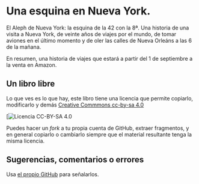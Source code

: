 Una esquina en Nueva York.
========

El Aleph de Nueva York: la esquina de la 42 con la 8ª. Una historia de
una visita a Nueva York, de veinte años de viajes por el mundo, de
tomar aviones en el último momento y de oler las calles de Nueva
Orleáns a las 6 de la mañana. 

En resumen, una historia de viajes que estará a partir del 1 de
septiembre a la venta en Amazon. 

Un libro libre
---

Lo que ves es lo que hay, este libro tiene una licencia que permite
copiarlo, modificarlo y demás [Creative Commmons cc-by-sa 4.0](http://creativecommons.org/licenses/by-sa/4.0/)

[![Licencia CC-BY-SA 4.0](https://i.creativecommons.org/l/by-sa/4.0/88x31.png) 


Puedes hacer un *fork* a tu propia cuenta de GitHub, extraer
fragmentos, y en general copiarlo o cambiarlo siempre que el material
resultante tenga la misma licencia. 

Sugerencias, comentarios o errores
---

Usa [el propio GitHub](https://github.com/JJ/nyc-42-8/issues) para
señalarlos. 
